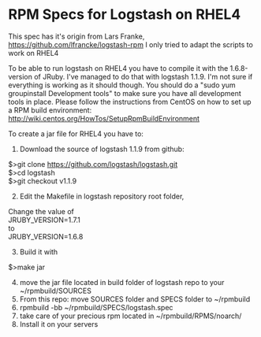 RPM Specs for Logstash on RHEL4
================

This spec has it's origin from Lars Franke,
https://github.com/lfrancke/logstash-rpm
I only tried to adapt the scripts to work on RHEL4

To be able to run logstash on RHEL4 you have to compile it with the 1.6.8-version of JRuby.
I've managed to do that with logstash 1.1.9. I'm not sure if everything is working as it should though.
You should do a "sudo yum groupinstall Development tools" to make sure you have all development tools in place.
Please follow the instructions from CentOS on how to set up a RPM build environment:
http://wiki.centos.org/HowTos/SetupRpmBuildEnvironment


To create a jar file for RHEL4 you have to:

1. Download the source of logstash 1.1.9 from github:

  $>git clone https://github.com/logstash/logstash.git
  <BR>
  $>cd logstash
  <BR>
  $>git checkout v1.1.9
  
2. Edit the Makefile in logstash repository root folder,

  Change the value of<BR> JRUBY_VERSION=1.7.1<BR> to<BR> JRUBY_VERSION=1.6.8
  
3. Build it with

  $>make jar
  
4. move the jar file located in build folder of logstash repo to your ~/rpmbuild/SOURCES
5. From this repo: move SOURCES folder and SPECS folder to ~/rpmbuild
6. rpmbuild -bb ~/rpmbuild/SPECS/logstash.spec
7. take care of your precious rpm located in ~/rpmbuild/RPMS/noarch/
8. Install it on your servers


